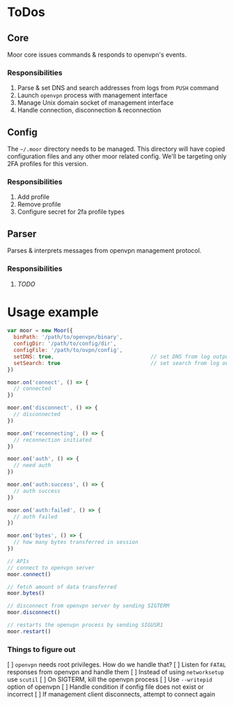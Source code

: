 # ToDos

## Core
Moor core issues commands & responds to openvpn's events.

### Responsibilities

1. Parse & set DNS and search addresses from logs from `PUSH` command
2. Launch `openvpn` process with management interface
3. Manage Unix domain socket of management interface
4. Handle connection, disconnection & reconnection


## Config
The `~/.moor` directory needs to be managed. This directory will have copied configuration files and any other moor related config. We'll be targeting only 2FA profiles for this version.

### Responsibilities

1. Add profile
2. Remove profile
3. Configure secret for 2fa profile types

## Parser
Parses & interprets messages from openvpn management protocol.

### Responsibilities

1. _TODO_


# Usage example

```js
var moor = new Moor({
  binPath: '/path/to/openvpn/binary',
  configDir: '/path/to/config/dir',
  configFile: '/path/to/ovpn/config',
  setDNS: true,                               // set DNS from log output
  setSearch: true                             // set search from log output
})

moor.on('connect', () => {
  // connected
})

moor.on('disconnect', () => {
  // disconnected
})

moor.on('reconnecting', () => {
  // reconnection initiated
})

moor.on('auth', () => {
  // need auth
})

moor.on('auth:success', () => {
  // auth success
})

moor.on('auth:failed', () => {
  // auth failed
})

moor.on('bytes', () => {
  // how many bytes transferred in session
})

// APIs
// connect to openvpn server
moor.connect()

// fetch amount of data transferred
moor.bytes()

// disconnect from openvpn server by sending SIGTERM
moor.disconnect()

// restarts the openvpn process by sending SIGUSR1
moor.restart()
```

### Things to figure out

[ ] `openvpn` needs root privileges. How do we handle that?
[ ] Listen for `FATAL` responses from openvpn and handle them
[ ] Instead of using `networksetup` use `scutil`
[ ] On SIGTERM, kill the openvpn process
[ ] Use `--writepid` option of openvpn
[ ] Handle condition if config file does not exist or incorrect
[ ] If management client disconnects, attempt to connect again